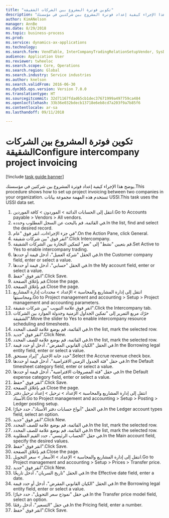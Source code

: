 ```yaml
--- 
title: "تكوين فوترة المشروع بين الشركات الشقيقة"
description: "يوضح هذا الإجراء كيفية إعداد فوترة المشروع بين شركتين في مؤسستك."
author: KimANelson
manager: AnnBe
ms.date: 8/29/2018
ms.topic: business-process
ms.prod: 
ms.service: dynamics-ax-applications
ms.technology: 
ms.search.form: VendTable, InterCompanyTradingRelationSetupVendor, SysDataAreaSelectLookup, ProjParameters, ProjPosting, ProjTransferPrice
audience: Application User
ms.reviewer: twheeloc
ms.search.scope: Core, Operations
ms.search.region: Global
ms.search.industry: Service industries
ms.author: knelson
ms.search.validFrom: 2016-06-30
ms.dyn365.ops.version: Version 7.0.0
ms.translationtype: HT
ms.sourcegitcommit: 32d71167fdad65cb1dec37671999a497759ca484
ms.openlocfilehash: 33b36e032bdecb13718e6eb8cd7a203f9a7b85f6
ms.contentlocale: ar-sa
ms.lasthandoff: 09/11/2018

---
```

# <a name="configure-intercompany-project-invoicing"></a><span data-ttu-id="8a5d9-103">تكوين فوترة المشروع بين الشركات الشقيقة</span><span class="sxs-lookup"><span data-stu-id="8a5d9-103">Configure intercompany project invoicing</span></span>

[!include [task guide banner](../../includes/task-guide-banner.md)]

<span data-ttu-id="8a5d9-104">يوضح هذا الإجراء كيفية إعداد فوترة المشروع بين شركتين في مؤسستك.</span><span class="sxs-lookup"><span data-stu-id="8a5d9-104">This procedure shows how to set up project invoicing between two companies in your organization.</span></span> <span data-ttu-id="8a5d9-105">تستخدم هذه المهمة مجموعة بيانات USSI.</span><span class="sxs-lookup"><span data-stu-id="8a5d9-105">This task uses the USSI data set.</span></span>

1. <span data-ttu-id="8a5d9-106">انتقل إلى الحسابات الدائنة > الموردون > كافة الموردين.</span><span class="sxs-lookup"><span data-stu-id="8a5d9-106">Go to Accounts payable > Vendors > All vendors.</span></span>
2. <span data-ttu-id="8a5d9-107">في القائمة، قم بالبحث عن السجل المطلوب وحدده.</span><span class="sxs-lookup"><span data-stu-id="8a5d9-107">In the list, find and select the desired record.</span></span>
3. <span data-ttu-id="8a5d9-108">في جزء الإجراءات، انقر فوق "عام".</span><span class="sxs-lookup"><span data-stu-id="8a5d9-108">On the Action Pane, click General.</span></span>
4. <span data-ttu-id="8a5d9-109">انقر فوق "بين شركات شقيقة".</span><span class="sxs-lookup"><span data-stu-id="8a5d9-109">Click Intercompany.</span></span>
5. <span data-ttu-id="8a5d9-110">قم بتعيين "نشط" إلى "نعم" لتمكين التجارة بين الشركات الشقيقة.</span><span class="sxs-lookup"><span data-stu-id="8a5d9-110">Set Active to Yes to enable intercompany trading.</span></span>
6. <span data-ttu-id="8a5d9-111">في الحقل "شركة العميل"، أدخل قيمة أو حددها.</span><span class="sxs-lookup"><span data-stu-id="8a5d9-111">In the Customer company field, enter or select a value.</span></span>
7. <span data-ttu-id="8a5d9-112">في الحقل "حسابي"، أدخل قيمة أو حددها.</span><span class="sxs-lookup"><span data-stu-id="8a5d9-112">In the My account field, enter or select a value.</span></span>
8. <span data-ttu-id="8a5d9-113">انقر فوق "حفظ".</span><span class="sxs-lookup"><span data-stu-id="8a5d9-113">Click Save.</span></span>
9. <span data-ttu-id="8a5d9-114">قم بإغلاق الصفحة.</span><span class="sxs-lookup"><span data-stu-id="8a5d9-114">Close the page.</span></span>
10. <span data-ttu-id="8a5d9-115">قم بإغلاق الصفحة.</span><span class="sxs-lookup"><span data-stu-id="8a5d9-115">Close the page.</span></span>
11. <span data-ttu-id="8a5d9-116">انتقل إلى إدارة المشاريع‬ والمحاسبة > الإعداد > محددات إدارة المشاريع ومحاسبتها‬.</span><span class="sxs-lookup"><span data-stu-id="8a5d9-116">Go to Project management and accounting > Setup > Project management and accounting parameters.</span></span>
12. <span data-ttu-id="8a5d9-117">انقر فوق علامة التبويب "بين شركات شقيقة".</span><span class="sxs-lookup"><span data-stu-id="8a5d9-117">Click the Intercompany tab.</span></span>
13. <span data-ttu-id="8a5d9-118">حرّك مربع التمرير إلى "تمكين الجداول الزمنية وجدولة الموارد بين الشركات الشقيقة‬".</span><span class="sxs-lookup"><span data-stu-id="8a5d9-118">Move the slider to Yes to enable intercompany resource scheduling and timesheets.</span></span>
14. <span data-ttu-id="8a5d9-119">في القائمة، قم بوضع علامة للصف المحدد.</span><span class="sxs-lookup"><span data-stu-id="8a5d9-119">In the list, mark the selected row.</span></span>
15. <span data-ttu-id="8a5d9-120">انقر فوق "جديد".</span><span class="sxs-lookup"><span data-stu-id="8a5d9-120">Click New.</span></span>
16. <span data-ttu-id="8a5d9-121">في القائمة، قم بوضع علامة للصف المحدد.</span><span class="sxs-lookup"><span data-stu-id="8a5d9-121">In the list, mark the selected row.</span></span>
17. <span data-ttu-id="8a5d9-122">في الحقل "الكيان القانوني المقرض‬"، أدخل أو حدد قيمة.</span><span class="sxs-lookup"><span data-stu-id="8a5d9-122">In the Borrowing legal entity field, enter or select a value.</span></span>
18. <span data-ttu-id="8a5d9-123">حدد خانة الاختيار "إيراد مستحق‬".</span><span class="sxs-lookup"><span data-stu-id="8a5d9-123">Select the Accrue revenue check box.</span></span>
19. <span data-ttu-id="8a5d9-124">في حقل "فئة الجدول الزمني الافتراضية‬"، أدخل قيمة أو حددها.</span><span class="sxs-lookup"><span data-stu-id="8a5d9-124">In the Default timesheet category field, enter or select a value.</span></span>
20. <span data-ttu-id="8a5d9-125">في حقل "فئة المصروفات الافتراضية‬"، أدخل قيمة أو حددها.</span><span class="sxs-lookup"><span data-stu-id="8a5d9-125">In the Default expense category field, enter or select a value.</span></span>
21. <span data-ttu-id="8a5d9-126">انقر فوق "حفظ".</span><span class="sxs-lookup"><span data-stu-id="8a5d9-126">Click Save.</span></span>
22. <span data-ttu-id="8a5d9-127">قم بإغلاق الصفحة.</span><span class="sxs-lookup"><span data-stu-id="8a5d9-127">Close the page.</span></span>
23. <span data-ttu-id="8a5d9-128">انتقل إلى إدارة المشاريع والمحاسبة > الإعداد > ترحيل > إعداد ترحيل دفتر الأستاذ.</span><span class="sxs-lookup"><span data-stu-id="8a5d9-128">Go to Project management and accounting > Setup > Posting > Ledger posting setup.</span></span>
24. <span data-ttu-id="8a5d9-129">في الحقل "أنواع حسابات دفتر الأستاذ"، حدد خيارًا.</span><span class="sxs-lookup"><span data-stu-id="8a5d9-129">In the Ledger account types field, select an option.</span></span>
25. <span data-ttu-id="8a5d9-130">انقر فوق "جديد".</span><span class="sxs-lookup"><span data-stu-id="8a5d9-130">Click New.</span></span>
26. <span data-ttu-id="8a5d9-131">في القائمة، قم بوضع علامة للصف المحدد.</span><span class="sxs-lookup"><span data-stu-id="8a5d9-131">In the list, mark the selected row.</span></span>
27. <span data-ttu-id="8a5d9-132">في القائمة، قم بوضع علامة للصف المحدد.</span><span class="sxs-lookup"><span data-stu-id="8a5d9-132">In the list, mark the selected row.</span></span>
28. <span data-ttu-id="8a5d9-133">في حقل "الحساب الرئيسي"، حدد القيم المطلوبة.</span><span class="sxs-lookup"><span data-stu-id="8a5d9-133">In the Main account field, specify the desired values.</span></span>
29. <span data-ttu-id="8a5d9-134">انقر فوق "حفظ".</span><span class="sxs-lookup"><span data-stu-id="8a5d9-134">Click Save.</span></span>
30. <span data-ttu-id="8a5d9-135">قم بإغلاق الصفحة.</span><span class="sxs-lookup"><span data-stu-id="8a5d9-135">Close the page.</span></span>
31. <span data-ttu-id="8a5d9-136">انتقل إلى إدارة المشاريع والمحاسبة > الإعداد > الأسعار > سعر التحويل.</span><span class="sxs-lookup"><span data-stu-id="8a5d9-136">Go to Project management and accounting > Setup > Prices > Transfer price.</span></span>
32. <span data-ttu-id="8a5d9-137">انقر فوق "جديد".</span><span class="sxs-lookup"><span data-stu-id="8a5d9-137">Click New.</span></span>
33. <span data-ttu-id="8a5d9-138">في الحقل "تاريخ السريان"، أدخل تاريخًا.</span><span class="sxs-lookup"><span data-stu-id="8a5d9-138">In the Effective date field, enter a date.</span></span>
34. <span data-ttu-id="8a5d9-139">في الحقل "الكيان القانوني المقرض‬"، أدخل أو حدد قيمة.</span><span class="sxs-lookup"><span data-stu-id="8a5d9-139">In the Borrowing legal entity field, enter or select a value.</span></span>
35. <span data-ttu-id="8a5d9-140">في حقل "نموذج سعر التحويل"، حدد خيارًا.</span><span class="sxs-lookup"><span data-stu-id="8a5d9-140">In the Transfer price model field, select an option.</span></span>
36. <span data-ttu-id="8a5d9-141">في حقل "التسعير‬"، أدخل رقمًا.</span><span class="sxs-lookup"><span data-stu-id="8a5d9-141">In the Pricing field, enter a number.</span></span>
37. <span data-ttu-id="8a5d9-142">انقر فوق "حفظ".</span><span class="sxs-lookup"><span data-stu-id="8a5d9-142">Click Save.</span></span>


